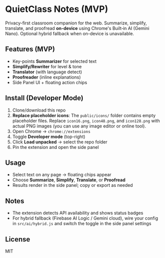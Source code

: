 # QuietClass Notes (MVP)

Privacy-first classroom companion for the web. Summarize, simplify, translate, and proofread **on-device** using Chrome's Built‑in AI (Gemini Nano). Optional hybrid fallback when on-device is unavailable.

## Features (MVP)

- Key-points **Summarizer** for selected text
- **Simplify/Rewriter** for level & tone
- **Translator** (with language detect)
- **Proofreader** (inline explanations)
- Side Panel UI + floating action chips

## Install (Developer Mode)

1. Clone/download this repo
2. **Replace placeholder icons**: The `public/icons/` folder contains empty placeholder files. Replace `icon16.png`, `icon48.png`, and `icon128.png` with actual PNG images (you can use any image editor or online tool).
3. Open Chrome → `chrome://extensions`
4. Toggle **Developer mode** (top-right)
5. Click **Load unpacked** → select the repo folder
6. Pin the extension and open the side panel

## Usage

- Select text on any page → floating chips appear
- Choose **Summarize**, **Simplify**, **Translate**, or **Proofread**
- Results render in the side panel; copy or export as needed

## Notes

- The extension detects API availability and shows status badges
- For hybrid fallback (Firebase AI Logic / Gemini cloud), wire your config in `src/ai/hybrid.js` and switch the toggle in the side panel settings

## License

MIT

